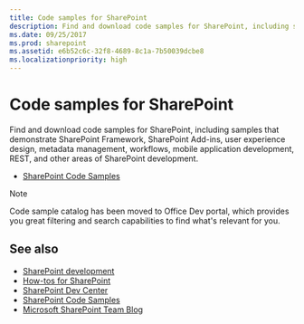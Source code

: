 ```yaml
---
title: Code samples for SharePoint
description: Find and download code samples for SharePoint, including samples that demonstrate SharePoint Framework, SharePoint Add-ins, user experience design, metadata management, workflows, mobile application development, REST, and other areas of SharePoint development.
ms.date: 09/25/2017
ms.prod: sharepoint
ms.assetid: e6b52c6c-32f8-4689-8c1a-7b50039dcbe8
ms.localizationpriority: high
---
```

# Code samples for SharePoint

Find and download code samples for SharePoint, including samples that demonstrate SharePoint Framework, SharePoint Add-ins, user experience design, metadata management, workflows, mobile application development, REST, and other areas of SharePoint development.

- [SharePoint Code Samples](https://developer.microsoft.com/SharePoint/gallery?filterBy=SharePoint,Samples)

> [!NOTE]
> Code sample catalog has been moved to Office Dev portal, which provides you great filtering and search capabilities to find what's relevant for you.

## See also

- [SharePoint development](/sharepoint/dev/)
- [How-tos for SharePoint](how-tos-for-sharepoint.md)
- [SharePoint Dev Center](https://developer.microsoft.com/sharepoint)
- [SharePoint Code Samples](https://developer.microsoft.com/SharePoint/gallery?filterBy=SharePoint,Samples)
- [Microsoft SharePoint Team Blog](https://developer.microsoft.com/office/blogs/)
